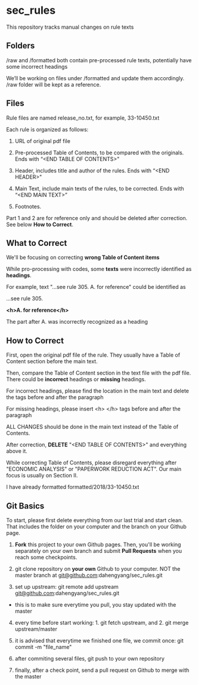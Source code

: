 # sec_rules

This repository tracks manual changes on rule texts

## Folders

/raw and /formatted both contain pre-processed rule texts, potentially have some incorrect headings

We’ll be working on files under /formatted and update them accordingly. /raw folder will be kept as a reference.

## Files

Rule files are named release_no.txt, for example, 33-10450.txt

Each rule is organized as follows:

1. URL of original pdf file

2. Pre-processed Table of Contents, to be compared with the originals. Ends with “<END TABLE OF CONTENTS\>"

3. Header, includes title and author of the rules. Ends with “<END HEADER\>"

4. Main Text, include main texts of the rules, to be corrected. Ends with “<END MAIN TEXT\>”

5. Footnotes. 

Part 1 and 2 are for reference only and should be deleted after correction. See below **How to Correct**. 

## What to Correct

We'll be focusing on correcting **wrong Table of Content items**

While pro-processing with codes, some **texts** were incorrectly identified as **headings**. 

For example, text "...see rule 305. A. for reference" could be identified as 

...see rule 305. 

**<h\>A. for reference</h\>**

The part after A. was incorrectly recognized as a heading

## How to Correct

First, open the original pdf file of the rule. They usually have a Table of Content section before the main text.

Then, compare the Table of Content section in the text file with the pdf file. There could be **incorrect** headings or **missing** headings.

For incorrect headings, please find the location in the main text and delete the <h> </h> tags before and after the paragraph

For missing headings, please insert <h\> </h\> tags before and after the paragraph

ALL CHANGES should be done in the main text instead of the Table of Contents.

After correction, **DELETE** "<END TABLE OF CONTENTS\>" and everything above it.
  
While correcting Table of Contents, please disregard everything after "ECONOMIC ANALYSIS" or "PAPERWORK REDUCTION ACT". Our main focus is usually on Section II. 
  
I have already formatted formatted/2018/33-10450.txt

## Git Basics

To start, please first delete everything from our last trial and start clean. That includes the folder on your computer and the branch on your Github page.

1. **Fork** this project to your own Github pages. Then, you'll be working separately on your own branch and submit **Pull Requests** when you reach some checkpoints. 

2. git clone repository on **your own** Github to your computer. NOT the master branch at git@github.com:dahengyang/sec_rules.git

3. set up upstream: git remote add upstream git@github.com:dahengyang/sec_rules.git
  * this is to make sure everytime you pull, you stay updated with the master

4. every time before start working: 1. git fetch upstream, and 2. git merge upstream/master

5. it is advised that everytime we finished one file, we commit once: git commit -m "file_name"

6. after commiting several files, git push to your own repository

7. finally, after a check point, send a pull request on Github to merge with the master
